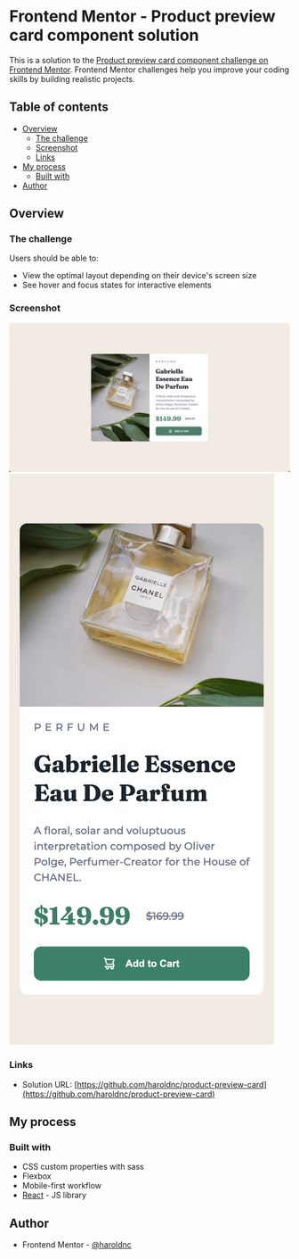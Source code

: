 # Frontend Mentor - Product preview card component solution

This is a solution to the [Product preview card component challenge on Frontend Mentor](https://www.frontendmentor.io/challenges/product-preview-card-component-GO7UmttRfa). Frontend Mentor challenges help you improve your coding skills by building realistic projects.

## Table of contents

- [Overview](#overview)
  - [The challenge](#the-challenge)
  - [Screenshot](#screenshot)
  - [Links](#links)
- [My process](#my-process)
  - [Built with](#built-with)
- [Author](#author)

## Overview

### The challenge

Users should be able to:

- View the optimal layout depending on their device's screen size
- See hover and focus states for interactive elements

### Screenshot

![](./screenshot.png)
![](./screenshot2.png)

### Links

- Solution URL: [https://github.com/haroldnc/product-preview-card](https://github.com/haroldnc/product-preview-card)

## My process

### Built with

- CSS custom properties with sass
- Flexbox
- Mobile-first workflow
- [React](https://reactjs.org/) - JS library

## Author

- Frontend Mentor - [@haroldnc](https://www.frontendmentor.io/profile/haroldnc)

